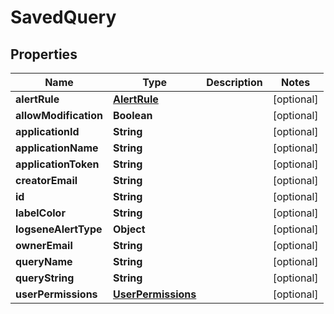 
# SavedQuery

## Properties
| Name                  | Type                                      | Description | Notes      |
| --------------------- | ----------------------------------------- | ----------- | ---------- |
| **alertRule**         | [**AlertRule**](AlertRule.md)             |             | [optional] |
| **allowModification** | **Boolean**                               |             | [optional] |
| **applicationId**     | **String**                                |             | [optional] |
| **applicationName**   | **String**                                |             | [optional] |
| **applicationToken**  | **String**                                |             | [optional] |
| **creatorEmail**      | **String**                                |             | [optional] |
| **id**                | **String**                                |             | [optional] |
| **labelColor**        | **String**                                |             | [optional] |
| **logseneAlertType**  | **Object**                                |             | [optional] |
| **ownerEmail**        | **String**                                |             | [optional] |
| **queryName**         | **String**                                |             | [optional] |
| **queryString**       | **String**                                |             | [optional] |
| **userPermissions**   | [**UserPermissions**](UserPermissions.md) |             | [optional] |
